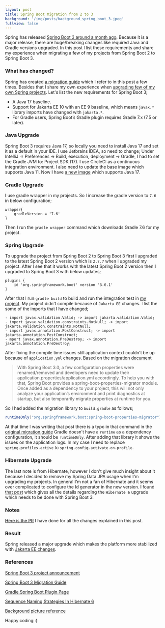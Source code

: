 ```yaml
---
layout: post
title: Spring Boot Migration from 2 to 3 
background: '/img/posts/background_spring_boot_3.jpeg'
fullview: false
---
```


Spring has released [Spring Boot 3 around a month ago](https://spring.io/blog/2022/11/24/spring-boot-3-0-goes-ga). Because it is a major release, there are huge/breaking changes like required Java and Gradle versions upgraded.
In this post I list these requirements and share my experience when migrating a few of my projects from Spring Boot 2 to Spring Boot 3.

### What has changed? 

Spring has created [a migration guide](https://github.com/spring-projects/spring-boot/wiki/Spring-Boot-3.0-Migration-Guide#upgrade-to-spring-boot-3) which I refer to in this post a few times.
Besides that I share my own experience when [upgrading few of my own Spring projects](https://github.com/muzir/softwareLabs). Let's list the new requirements for Spring Boot 3;

- A Java 17 baseline.
- Support for Jakarta EE 10 with an EE 9 baseline, which means `javax.*` library imports have changed with `jakarta.*`.
- For Gradle users, Spring Boot’s Gradle plugin requires Gradle 7.x (7.5 or later).


### Java Upgrade

Spring Boot 3 requires Java 17, so locally you need to install Java 17 and set it as a default in your IDE. I use Jetbrains IDEA, so need to change;
Under IntelliJ => Preferences => Build, execution, deployment => Gradle, I had to set the Gradle JVM to: Project SDK (17). I use CircleCI as a continuous integration 
environment. I also need to update the base image which supports Java 11. Now I have [a new image](https://discuss.circleci.com/t/ubuntu-linux-vm-machine-images-2022-april-q2-update/43749) which supports Java 17.


### Gradle Upgrade 

I use gradle wrapper in my projects. So I increase the gradle version to `7.6` in below configuration;

```
wrapper{
    gradleVersion = '7.6'
}
```

Then I run the `gradle wrapper` command which downloads Gradle 7.6 for my project. 

### Spring Upgrade

To upgrade the project from Spring Boot 2 to Spring Boot 3 first I upgraded to the latest Spring Boot 2 version which is `2.7.7` when I upgraded my project. 
After I see that it works with the latest Spring Boot 2 version then I upgraded to Spring Boot 3 with below updates;

```
plugins {
    id 'org.springframework.boot' version '3.0.1'
}
```

After that I run `gradle build` to build and run the integration test in [my project](https://github.com/muzir/softwareLabs/tree/master/spring-boot-containers). My project
didn't compile because of `Jakarta EE` changes. I list the some of the imports that I have changed;

```
- import javax.validation.Valid; -> import jakarta.validation.Valid;
- import javax.validation.constraints.NotNull; -> import jakarta.validation.constraints.NotNull;
- import javax.annotation.PostConstruct; -> import jakarta.annotation.PostConstruct;
- mport javax.annotation.PreDestroy; -> import jakarta.annotation.PreDestroy;
```

After fixing the compile time issues still application context couldn't be up because of `application.yml` changes. Based on the [migration document](https://github.com/spring-projects/spring-boot/wiki/Spring-Boot-3.0-Migration-Guide#configuration-properties-migration)

> With Spring Boot 3.0, a few configuration properties were renamed/removed and developers need to update their application.properties/application.yml accordingly. 
> To help you with that, Spring Boot provides a spring-boot-properties-migrator module. Once added as a dependency to your project, 
> this will not only analyze your application’s environment and print diagnostics at startup, but also temporarily migrate properties at runtime for you.

So I had added the migration library to `build.gradle` as follows;

```gradle
runtimeOnly("org.springframework.boot:spring-boot-properties-migrator")
```

At that time I was writing that post there is a typo in that command in the [original migration guide](https://github.com/spring-projects/spring-boot/wiki/Spring-Boot-3.0-Migration-Guide#configuration-properties-migration)
Gradle doesn't have a ``runtime`` as a dependency configuration, it should be `runtimeOnly`. After adding that library it shows the issues on the application logs.
In my case I need to replace `spring.profiles.active` to ``spring.config.activate.on-profile``.  

### Hibernate Upgrade

The last note is from Hibernate, however I don't give much insight about it because I decided to remove my Spring Data JPA usage when I'm upgrading my projects.
In general I'm not a fan of Hibernate and it seems over complicated to configure the Id generator in the new version. I found [that post](https://thorben-janssen.com/sequence-naming-strategies-in-hibernate-6/) which gives all the details
regarding the `Hibernate 6` upgrade which needs to be done with Spring Boot 3.

### Notes

[Here is the PR](https://github.com/muzir/softwareLabs/pull/333) I have done for all the changes explained in this post.

### Result

Spring released a major upgrade which makes the platform more stabilized with [Jakarta EE changes](https://github.com/spring-projects/spring-boot/wiki/Spring-Boot-3.0-Migration-Guide#jakarta-ee).   

### References

[Spring Boot 3 project announcement](https://spring.io/blog/2022/11/24/spring-boot-3-0-goes-ga)

[Spring Boot 3 Migration Guide](https://github.com/spring-projects/spring-boot/wiki/Spring-Boot-3.0-Migration-Guide)

[Gradle Spring Boot Plugin Page](https://docs.spring.io/spring-boot/docs/3.0.0-SNAPSHOT/gradle-plugin/reference/htmlsingle/)

[Sequence Naming Strategies In Hibernate 6](https://thorben-janssen.com/sequence-naming-strategies-in-hibernate-6/)

[Background picture reference](https://www.jrebel.com/blog/what-expect-spring-boot-3)

Happy coding :) 


